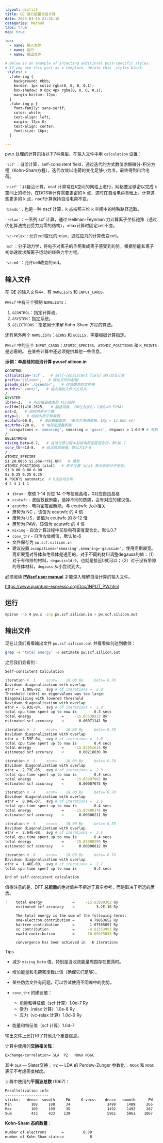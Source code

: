 ```yaml
---
layout: distill
title: QE 进行能量自洽计算
date: 2024-03-16 23:36:10
categories: Method
tabs: true
map: true

toc:
  - name: 输入文件
  - name: 运行
  - name: 输出文件

# Below is an example of injecting additional post-specific styles.
# If you use this post as a template, delete this _styles block.
_styles: >
  .fake-img {
    background: #bbb;
    border: 1px solid rgba(0, 0, 0, 0.1);
    box-shadow: 0 0px 4px rgba(0, 0, 0, 0.1);
    margin-bottom: 12px;
  }
  .fake-img p {
    font-family: sans-serif;
    color: white;
    text-align: left;
    margin: 12px 0;
    text-align: center;
    font-size: 16px;
  }

---
```


pw.x 处理的计算包括以下7种类型，在输入文件中用 `calculation` 设置：

`'scf'`：自洽计算，self-consistent field，通过迭代的方式数值求解微分-积分方程（Kohn-Sham方程），迭代收敛以电荷的变化足够小为准，最终得到自洽电荷。

`'nscf'`：非自洽计算，nscf 计算常在k空间的网格上进行，网格要足够密以完成 k 空间上的积分，在DOS等计算需要更密的 k 点，这时在自洽电荷基础上，计算这些更多的 k 点，nscf计算保持自洽电荷不变。

`'bands'`：也是一种 nscf 计算，k 点按照三维 k 空间中的特殊路径选取。

`'relax'`：一系列 scf 计算，通过 Hellman-Feynman 力计算离子坐标驰豫（通过优化算法找到受力为零的结构），relax计算时固定cell不变。

`'vc-relax'`: 允许cell变化的relax，通过应力的计算改变cell。

`'md'`：分子动力学，将电子对离子的作用看成离子感受到的势，根据势能和离子初始速度求解离子运动的经典力学方程。

`'vc-md'`：允许cell改变的md。

## 输入文件

在 QE 的输入文件中，有 `NAMELISTS` 和 `INPUT_CARDS`。

`PWscf` 中有三个强制 `NAMELISTS`：

1. `&CONTROL`：指定计算流，
2. `&SYSTEM`：指定系统，
3. `&ELECTRONS`：指定用于求解 Kohn-Sham 方程的算法。

还有另外两个 `NAMELISTS`：`&IONS` 和 `&CELLS`，需要根据计算指定。

`PWscf` 中的三个 `INPUT_CARDS`：`ATOMIC_SPECIES`、`ATOMIC_POSITIONS` 和 `K_POINTS` 是必需的。 在某些计算中还必须提供其他一些信息。

**示例：单晶硅的自洽计算  pw.scf.silicon.in**

```bash
&CONTROL
calculation='scf',   # self-consistent field 进行自洽计算
prefix='silicon',   # 输出文件的前缀
pseudo_dir='./pseudo/',   # 存放赝势的文件夹
outdir='./out/',   # 指向输出文件的文件夹
/
&SYSTEM
ibrav=2,   # 布拉维晶格类型 FCC结构
celldm(1)=10.2625,   # 晶格常数 （单位为波尔，1波尔=0.529A）
nat=2,   # 结构内原子个数
ntyp=1,   # 结构内原子种类数
ecutwfc=60.0,   # 波函数截断能 （单位为里德伯格，1Ry = 13.606 eV）
ecutrho=720.0,   # 电荷密度截断能
! occupations = 'smearing', smearing = 'gauss', degauss = 1.0d-9 # 高斯展宽
/
&ELECTRONS
mixing_beta=0.7,   # 自洽计算过程中前后电荷密度混合比，默认0.7
conv_thr=1d-8,   # 自洽收敛阙值，默认为1d-6
/
ATOMIC_SPECIES
SI 28.0855 Si.pbe-rrkj.UPF   # 赝势
ATOMIC_POSITIONS (alat)   # 原子位置（alat 表示采用分子坐标）
Si 0.00 0.00 0.00
Si 0.25 0.25 0.25
K_POINTS automatic  # K点自动分布
4 4 4 1 1 1
```

- `ibrav` - 取值 1-14 对应 14 个布拉维晶格，0对应自由晶格
- `ecutwfc` - 波函数截断能，选择不同的赝势，会有对应的建议值。
- `ecutrho` - 电荷密度截断能，与 ecutwfc 大小相关
- 赝势为 NC ，该值为 ecutwfc 的 4 倍
- 赝势为 US，该值为 ecutwfc 的 8-12 倍
- 赝势为 PAW，该值为 ecutwfc 的 4 倍
- `mixing` - 自洽计算过程中前后电荷密度混合比，默认0.7
- `conv_thr` - 自洽收敛阙值，默认1d-6
- 文件保存为 `pw.scf.silicon.in`
- 建议设置 `occupations='smearing',smearing='gaussian'`，使用高斯展宽。高斯展宽对导体和绝缘体是通用的，对于不同的材料调整degauss的值：（1）对于有带隙的材料，`degauss=1d-9`，也就是接近0就可以；（2）对于没有带隙的导体材料，`degauss` 从小尝试到大。

必须阅读 [**PWscf user manual**](https://www.quantum-espresso.org/Doc/INPUT_PW.html) 才能深入理解自洽计算的输入文件。

https://www.quantum-espresso.org/Doc/INPUT_PW.html

## 运行

```bash
mpirun -np 4 pw.x -inp pw.scf.silicon.in > pw.scf.silicon.out
```

## 输出文件

现在让我们看看输出文件 `pw.scf.silicon.out` 并看看如何达到收敛：

```bash
grep -e 'total energy' -e estimate pw.scf.silicon.out
```

之后我们会看到：

```bash
Self-consistent Calculation

iteration #  1     ecut=    16.00 Ry     beta= 0.70
Davidson diagonalization with overlap
ethr =  1.00E-02,  avg # of iterations =  2.0
Threshold (ethr) on eigenvalues was too large:
Diagonalizing with lowered threshold
Davidson diagonalization with overlap
ethr =  6.93E-04,  avg # of iterations =  1.0
total cpu time spent up to now is        0.3 secs
total energy              =     -15.83539933 Ry
estimated scf accuracy    <       0.06071141 Ry

iteration #  2     ecut=    16.00 Ry     beta= 0.70
Davidson diagonalization with overlap
ethr =  7.59E-04,  avg # of iterations =  1.0
total cpu time spent up to now is        0.4 secs
total energy              =     -15.83851631 Ry
estimated scf accuracy    <       0.00218630 Ry

iteration #  3     ecut=    16.00 Ry     beta= 0.70
Davidson diagonalization with overlap
ethr =  2.73E-05,  avg # of iterations =  2.3
total cpu time spent up to now is        0.4 secs
total energy              =     -15.83897965 Ry
estimated scf accuracy    <       0.00007075 Ry

iteration #  4     ecut=    16.00 Ry     beta= 0.70
Davidson diagonalization with overlap
ethr =  8.84E-07,  avg # of iterations =  2.6
total cpu time spent up to now is        0.4 secs
total energy              =     -15.83900178 Ry
estimated scf accuracy    <       0.00000211 Ry

iteration #  5     ecut=    16.00 Ry     beta= 0.70
Davidson diagonalization with overlap
ethr =  2.64E-08,  avg # of iterations =  3.6
total cpu time spent up to now is        0.4 secs
total energy              =     -15.83900299 Ry
estimated scf accuracy    <       0.00000012 Ry

iteration #  6     ecut=    16.00 Ry     beta= 0.70
Davidson diagonalization with overlap
ethr =  1.46E-09,  avg # of iterations =  2.7
total cpu time spent up to now is        0.4 secs

End of self-consistent calculation
```

值得注意的是，DFT **总能量**的绝对值并不相对于真空参考，而是取决于所选的赝势。

```bash
!    total energy              =     -15.83900302 Ry
     estimated scf accuracy    <          3.2E-10 Ry

     The total energy is the sum of the following terms:
     one-electron contribution =       4.79863652 Ry
     hartree contribution      =       1.07565897 Ry
     xc contribution           =      -4.81353993 Ry
     ewald contribution        =     -16.89975858 Ry

     convergence has been achieved in   6 iterations
```

Tips

- 减少 `mixing_beta` 值，特别是当收敛能量周围存在振荡时。
- 增加能量和电荷密度截止值（确保它们足够）。
- 某些伪势文件有问题，可以尝试使用不同库中的伪势。
- `conv_thr` 的建议值：
    - 能量和特征值（scf 计算）1.0d-7 Ry
    - 受力（relax 计算）1.0e-8 Ry
    - 应力（vc-relax 计算）1.0d-9 Ry

- 能量和特征值（scf 计算）1.0d-7

输出文件上还打印了其他几个重要信息。

计算中使用的**交换相关性**：

```bash
Exchange-correlation= SLA  PZ   NOGX NOGC
```

其中 `SLA` — Slater交换； `PZ` — LDA 的 Perdew-Zunger 参数化； `NOGX` 和 `NOGC` 表示不考虑密度梯度。

计算中使用的**平面波总数** (1067)：

```bash
Parallelization info
--------------------
sticks:   dense  smooth     PW     G-vecs:    dense   smooth      PW
Min         108     108     34                 1489     1489     266
Max         109     109     35                 1492     1492     267
Sum         433     433    139                 5961     5961    1067
```

**Kohn-Sham 态的数量**：

```bash
number of electrons       =         8.00
number of Kohn-Sham states=            8
```